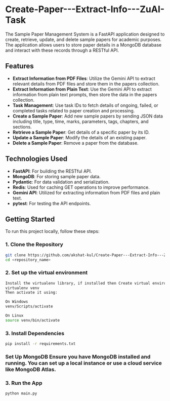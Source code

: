 # Create-Paper---Extract-Info---ZuAI-Task
The Sample Paper Management System is a FastAPI application designed to create, retrieve, update, and delete sample papers for academic purposes. The application allows users to store paper details in a MongoDB database and interact with these records through a RESTful API.

## Features

- **Extract Information from PDF Files**: Utilize the Gemini API to extract relevant details from PDF files and store them in the papers collection.
- **Extract Information from Plain Text**: Use the Gemini API to extract information from plain text prompts, then store the data in the papers collection.
- **Task Management**: Use task IDs to fetch details of ongoing, failed, or completed tasks related to paper creation and processing.
- **Create a Sample Paper**: Add new sample papers by sending JSON data including title, type, time, marks, parameters, tags, chapters, and sections.
- **Retrieve a Sample Paper**: Get details of a specific paper by its ID.
- **Update a Sample Paper**: Modify the details of an existing paper.
- **Delete a Sample Paper**: Remove a paper from the database.

## Technologies Used

- **FastAPI**: For building the RESTful API.
- **MongoDB**: For storing sample paper data.
- **Pydantic**: For data validation and serialization.
- **Redis**: Used for caching GET operations to improve performance.
- **Gemini API**: Utilized for extracting information from PDF files and plain text.
- **pytest**: For testing the API endpoints.

## Getting Started

To run this project locally, follow these steps:

### 1. Clone the Repository

```bash
git clone https://github.com/akshat-kul/Create-Paper---Extract-Info---ZuAI-Task.git
cd <repository_name>
```

### 2. Set up the virtual environment

```bash
Install the virtualenv library, if installed then Create virtual environment using
virtualenv venv
Then activate it using:

On Windows
venv/Scripts/activate

On Linux
source venv/bin/activate
```

### 3. Install Dependencies

```bash
pip install -r requirements.txt
```

### Set Up MongoDB Ensure you have MongoDB installed and running. You can set up a local instance or use a cloud service like MongoDB Atlas.

### 3. Run the App

```bash
python main.py
```
